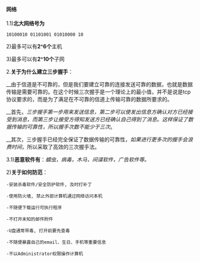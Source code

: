 #### 网络
1.1)**北大网络号为** 

    10100010 01101001 01010000 10
    
   2)最多可以有**2^6个**主机
   
   3)最多可以有**2^10个**子网
   
2.**关于为什么建立三步握手**：
 
__由于信道是不可靠的，但是我们要建立可靠的连接发送可靠的数据，也就是数据传输是需要可靠的。在这个时候三次握手是一个理论上的最小值，并不是说是tcp协议要求的，而是为了满足在不可靠的信道上传输可靠的数据所要求的。
  
__首先，*三步握手第一步用来发送信息，第二步可以使发出信息方确认对方已经接受到消息，而第三步让接受方得知发送方已经确认自己得到了消息。这样保证了数据传输的可靠性，所以握手次数不能少于三次*。
   
__其次，三步握手已经完全保证了数据传输的可靠性，*如果进行更多次的握手会浪费时间*，所以采取了高效的三次握手法。
  
3.1)**恶意软件有**：*蠕虫，病毒，木马，间谍软件，广告软件等。*
    
  2)**关于如何防范**：
  
    -安装杀毒软件/安全防护软件, 及时打补丁

    -使用防火墙, 禁止外部计算机通过网络访问本机

    -不随便下载运行可执行程序

    -不打开未知的邮件附件

    -U盘通常带毒, 打开前要先查毒

    -不随便暴露自己的email、生日、手机等重要信息

    -不以Administrator权限操作计算机
             
             
